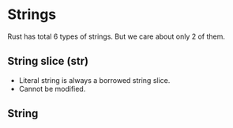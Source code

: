 # Strings

Rust has total 6 types of strings. But we care about only 2 of them.

## String slice (str) 

- Literal string is always a borrowed string slice.
- Cannot be modified.


## String





